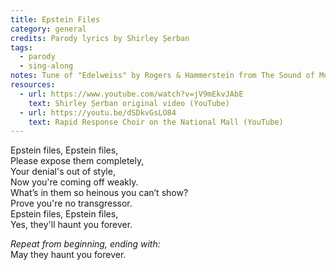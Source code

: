 ```yaml
---
title: Epstein Files
category: general
credits: Parody lyrics by Shirley Șerban
tags:
  - parody
  - sing-along
notes: Tune of "Edelweiss" by Rogers & Hammerstein from The Sound of Music
resources:
  - url: https://www.youtube.com/watch?v=jV9mEkvJAbE
    text: Shirley Șerban original video (YouTube)
  - url: https://youtu.be/dSDkvGsLO84
    text: Rapid Response Choir on the National Mall (YouTube)
---
```

Epstein files, Epstein files,\
Please expose them completely,\
Your denial's out of style,\
Now you're coming off weakly.\
What’s in them so heinous you can’t show? \
Prove you're no transgressor.\
Epstein files, Epstein files,\
Yes, they'll haunt you forever.

*Repeat from beginning, ending with:*\
May they haunt you forever.

